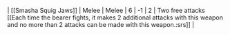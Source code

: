 | [[Smasha Squig Jaws]] | Melee | Melee | 6   | -1  | 2   | Two free attacks [[Each time the bearer fights, it makes 2 additional attacks with this weapon and no more than 2 attacks can be made with this weapon.:srs]] | 